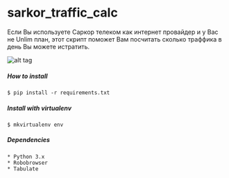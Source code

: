 # sarkor_traffic_calc
Если Вы используете Саркор телеком как интернет провайдер и у Вас не Unlim план, этот скрипт поможет Вам посчитать сколько траффика в день Вы можете истратить.

![alt tag](https://raw.githubusercontent.com/mirzaevaziz/sarkor_traffic_calc/Sarkor_calc_screen.png)

##### How to install
    $ pip install -r requirements.txt 
    
##### Install with virtualenv
    $ mkvirtualenv env
##### Dependencies
    * Python 3.x
    * Robobrowser
    * Tabulate
    
